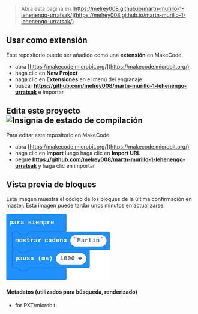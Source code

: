 
> Abra esta pagina en [https://melrey008.github.io/martn-murillo-1-lehenengo-urratsak/](https://melrey008.github.io/martn-murillo-1-lehenengo-urratsak/)

## Usar como extensión

Este repositorio puede ser añadido como una **extensión** en MakeCode.

* abra [https://makecode.microbit.org/](https://makecode.microbit.org/)
* haga clic en **New Project**
* haga clic en **Extensiones** en el menú del engranaje
* buscar **https://github.com/melrey008/martn-murillo-1-lehenengo-urratsak** e importar

## Edita este proyecto ![Insignia de estado de compilación](https://github.com/melrey008/martn-murillo-1-lehenengo-urratsak/workflows/MakeCode/badge.svg)

Para editar este repositorio en MakeCode.

* abra [https://makecode.microbit.org/](https://makecode.microbit.org/)
* haga clic en **Import** luego haga clic en **Import URL**
* pegue **https://github.com/melrey008/martn-murillo-1-lehenengo-urratsak** y haga clic en importar

## Vista previa de bloques

Esta imagen muestra el código de los bloques de la última confirmación en master.
Esta imagen puede tardar unos minutos en actualizarse.

![Una vista renderizada de los bloques](https://github.com/melrey008/martn-murillo-1-lehenengo-urratsak/raw/master/.github/makecode/blocks.png)

#### Metadatos (utilizados para búsqueda, renderizado)

* for PXT/microbit
<script src="https://makecode.com/gh-pages-embed.js"></script><script>makeCodeRender("{{ site.makecode.home_url }}", "{{ site.github.owner_name }}/{{ site.github.repository_name }}");</script>
